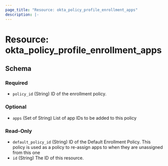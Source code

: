```yaml
---
page_title: "Resource: okta_policy_profile_enrollment_apps"
description: |-
---
```


# Resource: okta_policy_profile_enrollment_apps

<!-- schema generated by tfplugindocs -->

## Schema

### Required

- `policy_id` (String) ID of the enrollment policy.

### Optional

- `apps` (Set of String) List of app IDs to be added to this policy

### Read-Only

- `default_policy_id` (String) ID of the Default Enrollment Policy. This policy is used as a policy to re-assign apps to when they are unassigned from this one
- `id` (String) The ID of this resource.
